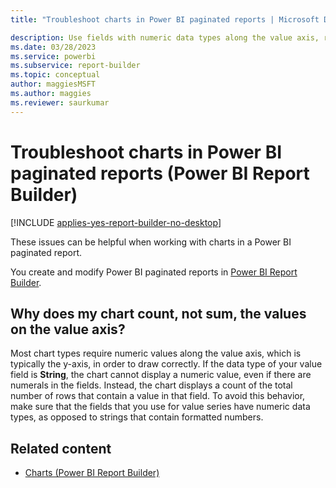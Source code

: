 ```yaml
---
title: "Troubleshoot charts in Power BI paginated reports | Microsoft Docs"

description: Use fields with numeric data types along the value axis, rather than formatted numbers, to display a numeric value in a Power BI paginated report.
ms.date: 03/28/2023
ms.service: powerbi
ms.subservice: report-builder
ms.topic: conceptual
author: maggiesMSFT
ms.author: maggies
ms.reviewer: saurkumar
---
```

# Troubleshoot charts in Power BI paginated reports (Power BI Report Builder)

[!INCLUDE [applies-yes-report-builder-no-desktop](../../../includes/applies-yes-report-builder-no-desktop.md)]

  These issues can be helpful when working with charts in a Power BI paginated report.  
  
You create and modify Power BI paginated reports in [Power BI Report Builder](../../report-builder-power-bi.md).
  
## Why does my chart count, not sum, the values on the value axis?

 Most chart types require numeric values along the value axis, which is typically the y-axis, in order to draw correctly. If the data type of your value field is **String**, the chart cannot display a numeric value, even if there are numerals in the fields. Instead, the chart displays a count of the total number of rows that contain a value in that field. To avoid this behavior, make sure that the fields that you use for value series have numeric data types, as opposed to strings that contain formatted numbers.  
  
## Related content

- [Charts (Power BI Report Builder)](charts-report-builder.md)  
